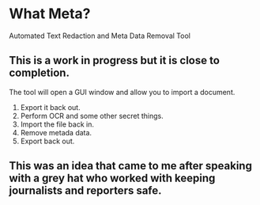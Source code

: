 # What Meta?
Automated Text Redaction and Meta Data Removal Tool

## This is a work in progress but it is close to completion.
The tool will open a GUI window and allow you to import a document.
1. Export it back out.
2. Perform OCR and some other secret things.
3. Import the file back in.
4. Remove metada data.
5. Export back out.

## This was an idea that came to me after speaking with a grey hat who worked with keeping journalists and reporters safe.
